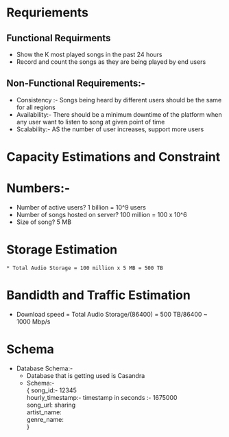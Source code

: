 # Requriements
 ## Functional Requirments
   * Show the K most played songs in the past 24 hours
   * Record and count the songs as they are being played by end users

  ## Non-Functional Requirements:-
   * Consistency :- Songs being heard by different users should be the same for all regions
   * Availability:- There should be a minimum downtime of the platform when any user want to listen to song at given point of time
   * Scalability:- AS the number of user increases, support more users

# Capacity Estimations and Constraint
 # Numbers:-
   * Number of active users? 1 billion = 10^9 users
   * Number of songs hosted on server? 100 million = 100 x 10^6
   * Size of song? 5 MB
 # Storage Estimation
    * Total Audio Storage = 100 million x 5 MB = 500 TB
 # Bandidth and Traffic Estimation
  * Download speed = Total Audio Storage/(86400) = 500 TB/86400  ~ 1000 Mbp/s

 # Schema
  * Database Schema:- 
     * Database that is getting used is Casandra
     * Schema:- <br>
     {
       song_id:- 12345<br>
       hourly_timestamp:- timestamp in seconds :- 1675000<br>
       song_url: sharing<br>
       artist_name:<br>
       genre_name:<br>
     }
